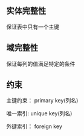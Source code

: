 ## 实体完整性
保证表中只有一个主键


## 域完整性
保证每列的值满足特定的条件


## 约束


主键约束：
primary key(列名)

唯一索引:
unique key(列名)

外键索引：
foreign key
